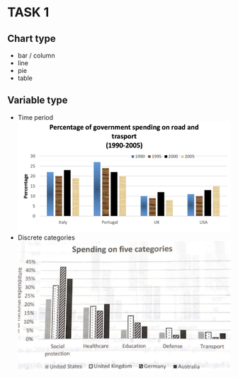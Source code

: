 # TASK 1

## Chart type
- bar / column
- line
- pie
- table
## Variable type 
- Time period ![alt text](E0531852-3274-417A-93E6-FEC7A5C9CE8B.png)
- Discrete categories ![alt text](59CF3CD3-5429-409C-BB70-0904E839BBF9.png)